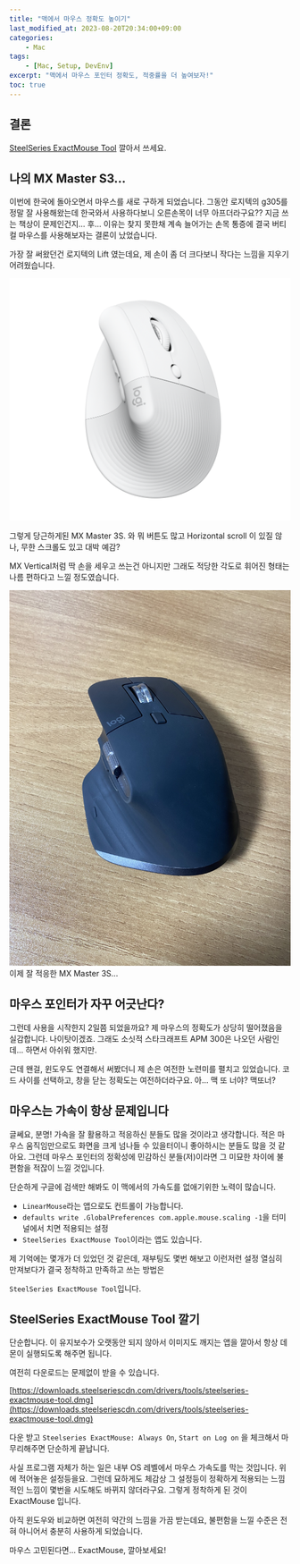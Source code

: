 ```yaml
---
title: "맥에서 마우스 정확도 높이기"
last_modified_at: 2023-08-20T20:34:00+09:00
categories:
    - Mac
tags:
    - [Mac, Setup, DevEnv]
excerpt: "맥에서 마우스 포인터 정확도, 적중률을 더 높여보자!"
toc: true
---
```


## 결론

[SteelSeries ExactMouse Tool](https://downloads.steelseriescdn.com/drivers/tools/steelseries-exactmouse-tool.dmg) 깔아서 쓰세요.

## 나의 MX Master S3...

이번에 한국에 돌아오면서 마우스를 새로 구하게 되었습니다. 그동안 로지텍의 g305를 정말 잘 사용해왔는데 한국와서 사용하다보니 오른손목이 너무 아프더라구요?? 지금 쓰는 책상이 문제인건지... 후... 이유는 찾지 못한채 계속 늘어가는 손목 통증에 결국 버티컬 마우스를 사용해보자는 결론이 났었습니다.

가장 잘 써왔던건 로지텍의 Lift 였는데요, 제 손이 좀 더 크다보니 작다는 느낌을 지우기 어려웠습니다.

![lift](/_posts/mac/2023-08-20-mac-mouse-pointer-accuracy/images/lift.png)

그렇게 당근하게된 MX Master 3S. 와 뭐 버튼도 많고 Horizontal scroll 이 있질 않나, 무한 스크롤도 있고 대박 예감?

MX Vertical처럼 딱 손을 세우고 쓰는건 아니지만 그래도 적당한 각도로 휘어진 형태는 나름 편하다고 느낄 정도였습니다.

![이제 잘 적응한 MX Master 3S...](/_posts/mac/2023-08-20-mac-mouse-pointer-accuracy/images/mx_master_3s.jpg)
이제 잘 적응한 MX Master 3S...

## 마우스 포인터가 자꾸 어긋난다?

그런데 사용을 시작한지 2일쯤 되었을까요? 제 마우스의 정확도가 상당히 떨어졌음을 실감합니다. 나이탓이겠죠. 그래도 소싯적 스타크래프트 APM 300은 나오던 사람인데... 하면서 아쉬워 했지만.

근데 왠걸, 윈도우도 연결해서 써봤더니 제 손은 여전한 노련미를 펼치고 있었습니다. 코드 사이를 선택하고, 창을 닫는 정확도는 여전하더라구요. 아... 맥 또 너야? 맥또너?

## 마우스는 가속이 항상 문제입니다

글쎄요, 분명! 가속을 잘 활용하고 적응하신 분들도 많을 것이라고 생각합니다. 적은 마우스 움직임만으로도 화면을 크게 넘나들 수 있을터이니 좋아하시는 분들도 많을 것 같아요. 그런데 마우스 포인터의 정확성에 민감하신 분들(저)이라면 그 미묘한 차이에 불편함을 적잖이 느낄 것입니다.

단순하게 구글에 검색만 해봐도 이 맥에서의 가속도를 없애기위한 노력이 많습니다.

- `LinearMouse`라는 앱으로도 컨트롤이 가능합니다.
- `defaults write .GlobalPreferences com.apple.mouse.scaling -1`을 터미널에서 치면 적용되는 설정
- `SteelSeries ExactMouse Tool`이라는 앱도 있습니다.

제 기억에는 몇개가 더 있었던 것 같은데, 재부팅도 몇번 해보고 이런저런 설정 열심히 만져보다가 결국 정착하고 만족하고 쓰는 방법은

`SteelSeries ExactMouse Tool`입니다.

## SteelSeries ExactMouse Tool 깔기

단순합니다. 이 유지보수가 오랫동안 되지 않아서 이미지도 깨지는 앱을 깔아서 항상 데몬이 실행되도록 해주면 됩니다.

여전히 다운로드는 문제없이 받을 수 있습니다.

[https://downloads.steelseriescdn.com/drivers/tools/steelseries-exactmouse-tool.dmg](https://downloads.steelseriescdn.com/drivers/tools/steelseries-exactmouse-tool.dmg)

다운 받고 `Steelseries ExactMouse: Always On`, `Start on Log on` 을 체크해서 마무리해주면 단순하게 끝납니다.

사실 프로그램 자체가 하는 일은 내부 OS 레벨에서 마우스 가속도를 막는 것입니다. 위에 적어놓은 설정등을요. 그런데 묘하게도 체감상 그 설정등이 정확하게 적용되는 느낌적인 느낌이 몇번을 시도해도 바뀌지 않더라구요. 그렇게 정착하게 된 것이 ExactMouse 입니다.

아직 윈도우와 비교하면 여전히 약간의 느낌을 가끔 받는데요, 불편함을 느낄 수준은 전혀 아니어서 충분히 사용하게 되었습니다.

마우스 고민된다면... ExactMouse, 깔아보세요!